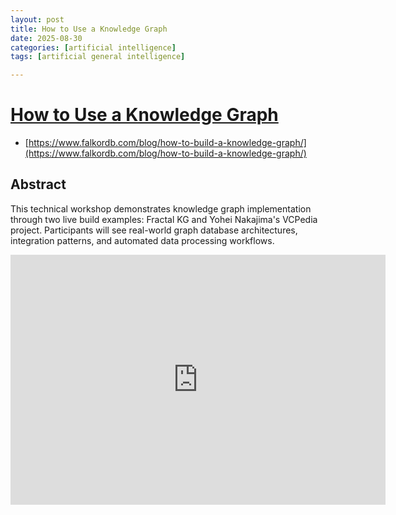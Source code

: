 ```yaml
---
layout: post
title: How to Use a Knowledge Graph
date: 2025-08-30
categories: [artificial intelligence]
tags: [artificial general intelligence]

---
```


# [How to Use a Knowledge Graph](https://www.youtube.com/watch?v=QGUUgXXhWeE)


* [https://www.falkordb.com/blog/how-to-build-a-knowledge-graph/](https://www.falkordb.com/blog/how-to-build-a-knowledge-graph/)



## Abstract

This technical workshop demonstrates knowledge graph implementation through two live build examples: Fractal KG and Yohei Nakajima's VCPedia project. Participants will see real-world graph database architectures, integration patterns, and automated data processing workflows.


<iframe width="600" height="400" src="https://www.youtube.com/embed/QGUUgXXhWeE?si=Yo_7Yrc6n7Schb0m" title="YouTube video player" frameborder="0" allow="accelerometer; autoplay; clipboard-write; encrypted-media; gyroscope; picture-in-picture; web-share" referrerpolicy="strict-origin-when-cross-origin" allowfullscreen></iframe>